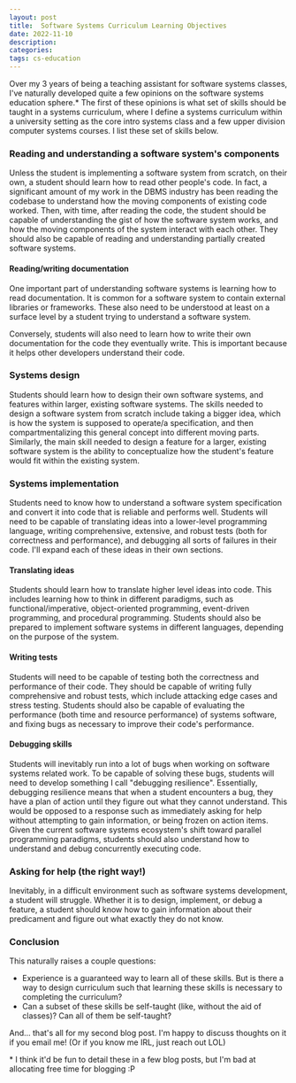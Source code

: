 ```yaml
---
layout: post
title:  Software Systems Curriculum Learning Objectives
date: 2022-11-10
description:
categories:
tags: cs-education
---
```


Over my 3 years of being a teaching assistant for software systems classes, I've naturally developed quite a few opinions on the software systems education sphere.\* The first of these opinions is what set of skills should be taught in a systems curriculum, where I define a systems curriculum within a university setting as the core intro systems class and a few upper division computer systems courses. I list these set of skills below.

### Reading and understanding a software system's components

Unless the student is implementing a software system from scratch, on their own, a student should learn how to read other people's code. In fact, a significant amount of my work in the DBMS industry has been reading the codebase to understand how the moving components of existing code worked. Then, with time, after reading the code, the student should be capable of understanding the gist of how the software system works, and how the moving components of the system interact with each other. They should also be capable of reading and understanding partially created software systems.

#### Reading/writing documentation

One important part of understanding software systems is learning how to read documentation. It is common for a software system to contain external libraries or frameworks. These also need to be understood at least on a surface level by a student trying to understand a software system.

Conversely, students will also need to learn how to write their own documentation for the code they eventually write. This is important because it helps other developers understand their code.

### Systems design

Students should learn how to design their own software systems, and features within larger, existing software systems. The skills needed to design a software system from scratch include taking a bigger idea, which is how the system is supposed to operate/a specification, and then compartmentalizing this general concept into different moving parts. Similarly, the main skill needed to design a feature for a larger, existing software system is the ability to conceptualize how the student's feature would fit within the existing system.

### Systems implementation

Students need to know how to understand a software system specification and convert it into code that is reliable and performs well. Students will need to be capable of translating ideas into a lower-level programming language, writing comprehensive, extensive, and robust tests (both for correctness and performance), and debugging all sorts of failures in their code. I'll expand each of these ideas in their own sections.

#### Translating ideas

Students should learn how to translate higher level ideas into code. This includes learning how to think in different paradigms, such as functional/imperative, object-oriented programming, event-driven programming, and procedural programming. Students should also be prepared to implement software systems in different languages, depending on the purpose of the system. 

#### Writing tests

Students will need to be capable of testing both the correctness and performance of their code. They should be capable of writing fully comprehensive and robust tests, which include attacking edge cases and stress testing. Students should also be capable of evaluating the performance (both time and resource performance) of systems software, and fixing bugs as necessary to improve their code's performance.

#### Debugging skills

Students will inevitably run into a lot of bugs when working on software systems related work. To be capable of solving these bugs, students will need to develop something I call "debugging resilience". Essentially, debugging resilience means that when a student encounters a bug, they have a plan of action until they figure out what they cannot understand. This would be opposed to a response such as immediately asking for help without attempting to gain information, or being frozen on action items. Given the current software systems ecosystem's shift toward parallel programming paradigms, students should also understand how to understand and debug concurrently executing code.

### Asking for help (the right way!)

Inevitably, in a difficult environment such as software systems development, a student will struggle. Whether it is to design, implement, or debug a feature, a student should know how to gain information about their predicament and figure out what exactly they do not know. 

### Conclusion

This naturally raises a couple questions:
- Experience is a guaranteed way to learn all of these skills. But is there a way to design curriculum such that learning these skills is necessary to completing the curriculum?
- Can a subset of these skills be self-taught (like, without the aid of classes)? Can all of them be self-taught?

And... that's all for my second blog post. I'm happy to discuss thoughts on it if you email me! (Or if you know me IRL, just reach out LOL)

\* I think it'd be fun to detail these in a few blog posts, but I'm bad at allocating free time for blogging :P